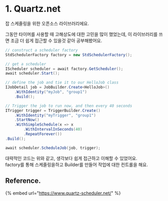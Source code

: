 # 1. Quartz.net

잡 스케줄링을 위한 오픈소스 라이브러리에요.

그동안 타이머를 사용할 때 고해상도에 대한 고민을 많이 했었는데, 이 라이브러리를 쓰면 조금 더 쉽게 접근할 수 있을것 같아 공부해봤어요.

```csharp
// construct a scheduler factory
StdSchedulerFactory factory = new StdSchedulerFactory();

// get a scheduler
IScheduler scheduler = await factory.GetScheduler();
await scheduler.Start();

// define the job and tie it to our HelloJob class
IJobDetail job = JobBuilder.Create<HelloJob>()
    .WithIdentity("myJob", "group1")
    .Build();

// Trigger the job to run now, and then every 40 seconds
ITrigger trigger = TriggerBuilder.Create()
    .WithIdentity("myTrigger", "group1")
    .StartNow()
    .WithSimpleSchedule(x => x
        .WithIntervalInSeconds(40)
        .RepeatForever())
.Build();

await scheduler.ScheduleJob(job, trigger);
```

대략적인 코드는 위와 같고, 생각보다 쉽게 접근하고 이해할 수 있었어요.  
factory를 통해 스케줄링을하고 Builder를 만들어 작업에 대한 컨트롤을 해요.

## Reference.

{% embed url="https://www.quartz-scheduler.net/" %}



